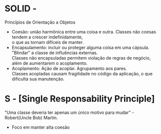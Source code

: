 # SOLID - <br/> 
Princípios de Orientação a Objetos <br/> 
* Coesão: união harmônica entre uma coisa e outra. Classes não coesas tendem a crescer indefinidamente, <br/> 
o que as tornam difíceis de manter. <br/> 
* Encapsulamento: incluir ou proteger alguma coisa em uma cápsula. "Blindar" a classe de influências externas. <br/> 
Classes não encapsuladas permitem violação de regras de negócio, além de aumentarem o acoplamento. <br/> 
* Acoplamento: Ação de acoplar. Agrupamento aos pares. <br/> 
Classes acopladas causam fragilidade no código da aplicação, o que dificulta sua manutenção. <br/> 

# S - [Single Responsability Principle]<br/> 
"Uma classe deveria ter apenas um único motivo para mudar" - Robert(Uncle Bob) Martin. <br/> 
* Foco em manter alta coesão <br/> 
